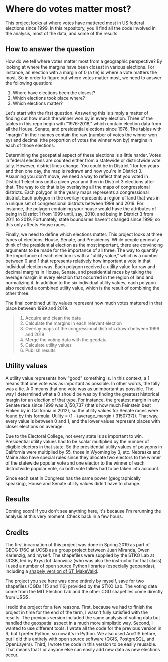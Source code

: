 # Where do votes matter most?
This project looks at where votes have mattered most in US federal elections since 1999. In this repository, you'll find all the code involved in the analysis, most of the data, and some of the results.

## How to answer the question
How do we tell where votes matter most from a geographic perspective? By looking at where the margins have been closest in various elections. For instance, an election with a margin of 0 (a tie) is where a vote matters the most. So in order to figure out where votes matter most, we need to answer the following question:

1) Where have elections been the closest?
2) Which elections took place where?
3) Which elections matter?

Let's start with the first question. Answering this is simply a matter of finding out how much the winner won by in every election. Three of the tables in this repo begin with "1976-2018," which contain election data from all the House, Senate, and presidential elections since 1976. The tables with "margin" in their names contain the raw (number of votes the winner won by) and decimal (the proportion of votes the winner won by) margins in each of those elections.

Determining the geospatial aspect of these elections is a little harder. Votes in federal elections are counted either from a statewide or districtwide vote tally. However, district lines change. You could be in District 1 for ten years and then one day, the map is redrawn and now you're in District 3. Assuming you don't move, we need a way to reflect that you voted in District 1 elections until a given year and then in District 3 elections after that. The way to do that is by overlaying all the maps of congressional districts. Each polygon in the yearly maps represents a congressional district. Each polygon in the overlay represents a region of land that was in a unique set of congressional districts between 1999 and 2019. For instance, the polygon containing your house would have the attributes of being in District 1 from 1999 until, say, 2010, and being in District 3 from 2011 to 2019. Fortunately, state boundaries haven't changed since 1999, so this only affects House races.

Finally, we need to define which elections matter. This project looks at three types of elections: House, Senate, and Presidency. While people generally think of the presidential election as the most important, there are convincing arguments to be made for the importance of all three. The way to quantify the importance of each election is with a "utility value," which is a number between 0 and 1 that represents relatively how important a vote in that individual election was. Each polygon received a utility value for raw and decimal margins in House, Senate, and presidential races by taking the average margin in every election that occurred in the region of land and normalizing it. In addition to the six individual utility values, each polygon also received a combined utility value, which is the result of combining the other three.

The final combined utility values represent how much votes mattered in that place between 1999 and 2019.

> 1) Acquire and clean the data
> 2) Calculate the margins in each relevant election
> 3) Overlay maps of the congressional districts drawn between 1999 and 2019
> 4) Merge the voting data with the geodata
> 5) Calculate utility values
> 6) Publish results

## Utility values
A utility value represents how "good" something is. In this context, a 1 means that one vote was as important as possible. In other words, the tally was a tie. A 0 means that one vote was as unimportant as possible. The way I determined what a 0 should be was by finding the greatest historical margin for an election of that type. For instance, the greatest margin in any Senate race since 1999 was 3,150,737 (that's how much Feinstein beat Emken by in California in 2012), so the utility values for Senate races were found by this formula: Utility = (1 - (average_margin / 3150737)). That way, every value is between 0 and 1, and the lower values represent places with closer elections on average.

Due to the Electoral College, not every state is as important to win. Presidential utility values had to be scalar multiplied by the number of eligible electors in that state. So the presidential utility values of polygons in California were multiplied by 55, those in Wyoming by 3, etc. Nebraska and Maine also have special rules since they allocate two electors to the winner of the statewide popular vote and one elector to the winner of each districtwide popular vote, so both vote tallies had to be taken into account.

Since each seat in Congress has the same power (geographically speaking), House and Senate utility values didn't have to change.

## Results
Coming soon! If you don't see anything here, it's because I'm rerunning the analysis at this very moment. Check back in a few hours.

## Credits
The first incarnation of this project was done in Spring 2019 as part of GEOG 176C at UCSB as a group project between Juan Miranda, Owen Karlenzig, and myself. The shapefiles were supplied by the STKO Lab at UCSB, led by Krysztof Janowicz (who was also the instructor for that class). I used a number of open source Python libraries (especially geopandas), including a [shapely version of ST_MakeValid](https://github.com/ftwillms/makevalid).

The project you see here was done entirely by myself, save for two shapefiles (CGDs 115 and 116) provided by the STKO Lab. The voting data come from the MIT Election Lab and the other CGD shapefiles come directly from USGS.

I redid the project for a few reasons. First, because we had to finish the project in time for the end of the term, I wasn't fully satisfied with the results. The previous version included the same analysis of voting data but handled the geospatial aspect in a much more simplistic way. Second, I wanted to use different tools. I wrote all the code for the previous version in R, but I prefer Python, so now it's in Python. We also used ArcGIS before, but I did this entirely with open source software (QGIS, PostgreSQL, and OpenLayers). Third, I wrote the code in this version to be easily reusable. That means that I or anyone else can easily add new data as new elections occur.
